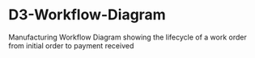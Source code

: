 # D3-Workflow-Diagram
Manufacturing Workflow Diagram showing the lifecycle of a work order from initial order to payment received
